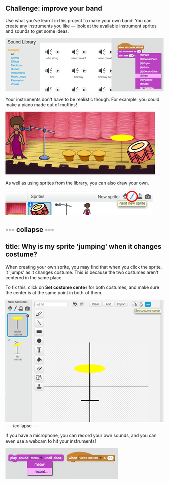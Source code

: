 ## Challenge: improve your band

Use what you've learnt in this project to make your own band! You can create any instruments you like — look at the available instrument sprites and sounds to get some ideas.

![screenshot](images/band-ideas.png)

Your instruments don't have to be realistic though. For example, you could make a piano made out of muffins!

![screenshot](images/band-piano.png)

As well as using sprites from the library, you can also draw your own.

![screenshot](images/band-draw.png)

--- collapse ---
---
title: Why is my sprite 'jumping' when it changes costume?
---

When creating your own sprite, you may find that when you click the sprite, it 'jumps' as it changes costume. This is because the two costumes aren't centered in the same place.

To fix this, click on **Set costume center** for both costumes, and make sure the center is at the same point in both of them.

![screenshot](images/band-center.png)
--- /collapse ---

If you have a microphone, you can record your own sounds, and you can even use a webcam to hit your instruments!

![screenshot](images/band-io.png)
